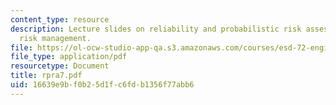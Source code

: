 ```yaml
---
content_type: resource
description: Lecture slides on reliability and probabilistic risk assessment, and
  risk management.
file: https://ol-ocw-studio-app-qa.s3.amazonaws.com/courses/esd-72-engineering-risk-benefit-analysis-spring-2007/16639e9bf0b25d1fc6fdb1356f77abb6_rpra7.pdf
file_type: application/pdf
resourcetype: Document
title: rpra7.pdf
uid: 16639e9b-f0b2-5d1f-c6fd-b1356f77abb6
---
```

